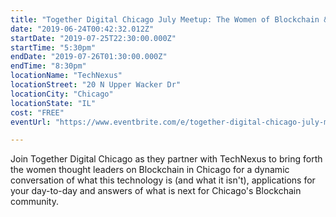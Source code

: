 ```yaml
---
title: "Together Digital Chicago July Meetup: The Women of Blockchain & Cryptocurrency"
date: "2019-06-24T00:42:32.012Z"
startDate: "2019-07-25T22:30:00.000Z"
startTime: "5:30pm"
endDate: "2019-07-26T01:30:00.000Z"
endTime: "8:30pm"
locationName: "TechNexus"
locationStreet: "20 N Upper Wacker Dr"
locationCity: "Chicago"
locationState: "IL"
cost: "FREE"
eventUrl: "https://www.eventbrite.com/e/together-digital-chicago-july-meetup-the-women-of-blockchain-cryptocurrency-tickets-63810341449"

---
```


Join Together Digital Chicago as they partner with TechNexus to bring forth the women thought leaders on Blockchain in Chicago for a dynamic conversation of what this technology is (and what it isn't), applications for your day-to-day and answers of what is next for Chicago's Blockchain community.

